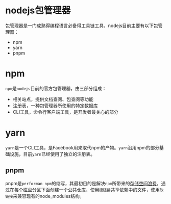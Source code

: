 # nodejs包管理器

包管理器是一门成熟得编程语言必备得工具链工具，nodejs目前主要有以下包管理器：

- npm
- yarn
- pnpm
# npm

`npm`是`nodejs`目前的官方包管理器，由三部分组成：

- 相关站点，提供文档查阅、包查阅等功能
- 注册表，一种包管理器所使用的特定数据库
- CLI工具，命令行客户端工具，是开发者最关心的部分

# yarn

`yarn`是一个CLI工具，是Facebook用来取代npm的产物。`yarn`沿用npm的部分基础设施，目前`yarn`已经使用了独立的注册表。

## pnpm

pnpm是`performan npm`的缩写，其最初目的是解决`npm`所带来的[存储空间浪费](https://pnpm.io/zh/motivation#%E8%8A%82%E7%9C%81%E7%A3%81%E7%9B%98%E7%A9%BA%E9%97%B4)，通过在每个磁盘分区下面创建一个公共仓库，使用`硬链接`共享依赖中的文件，使用`软链接`来兼容现有的node_modules结构。